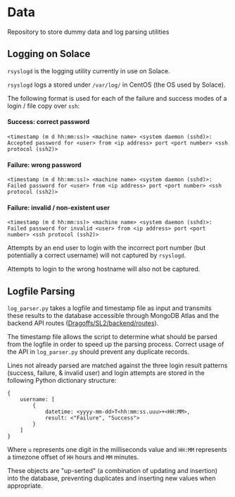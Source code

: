 # Data

Repository to store dummy data and log parsing utilities

## Logging on Solace

`rsyslogd` is the logging utility currently in use on Solace.

`rsyslogd` logs a stored under `/var/log/` in CentOS (the OS used by Solace).

The following format is used for each of the failure and success modes of a login / file copy over `ssh`:

#### Success: correct password

```
<timestamp (m d hh:mm:ss)> <machine name> <system daemon (sshd)>: Accepted password for <user> from <ip address> port <port number> <ssh protocol (ssh2)>
```

#### Failure: wrong password

```
<timestamp (m d hh:mm:ss)> <machine name> <system daemon (sshd)>: Failed password for <user> from <ip address> port <port number> <ssh protocol (ssh2)>
```

#### Failure: invalid / non-existent user

```
<timestamp (m d hh:mm:ss)> <machine name> <system daemon (sshd)>: Failed password for invalid <user> from <ip address> port <port number> <ssh protocol (ssh2)>
```

Attempts by an end user to login with the incorrect port number (but potentially a correct username) will not captured by `rsyslogd`.

Attempts to login to the wrong hostname will also not be captured. 

## Logfile Parsing

`log_parser.py` takes a logfile and timestamp file as input and transmits these results to the database accessible through MongoDB Atlas and the backend API routes ([Dragoffs/SL2/backend/routes](https://github.com/Dragoffs/SL2/tree/main/backend/routes)).

The timestamp file allows the script to determine what should be parsed from the logfile in order to speed up the parsing process.  Correct usage of the API in `log_parser.py` should prevent any duplicate records.

Lines not already parsed are matched against the three login result patterns (success, failure, & invalid user) and login attempts are stored in the following Python dictionary structure:

```
{
	username: [
		{
			datetime: <yyyy-mm-dd>T<hh:mm:ss.uuu>+<HH:MM>,
			result: <"Failure", "Success">
		}
	]
}
```

Where `u` represents one digit in the milliseconds value and `HH:MM` represents a timezone offset of `HH` hours and `MM` minutes.

These objects are "up-serted" (a combination of updating and insertion) into the database, preventing duplicates and inserting new values when appropriate.
